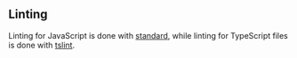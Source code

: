 ## Linting

Linting for JavaScript is done with [standard](https://github.com/standard/standard), while linting for TypeScript files is done with [tslint](https://github.com/palantir/tslint).

